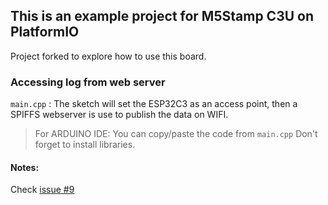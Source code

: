## This is an example project for M5Stamp C3U on PlatformIO

Project forked to explore how to use this board.   

### Accessing log from web server
`main.cpp` : 
The sketch will set the ESP32C3 as an access point, then a SPIFFS webserver is use to publish the data on WIFI.


> For ARDUINO IDE: You can copy/paste the code from `main.cpp` Don't forget to install libraries. 

#### Notes:



Check [issue #9](https://github.com/nicolasdb/M5Stamp-C3U/issues/9)